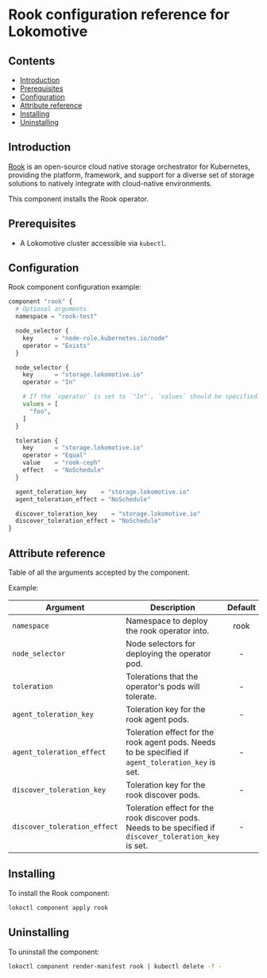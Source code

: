 # Rook configuration reference for Lokomotive

## Contents

* [Introduction](#introduction)
* [Prerequisites](#prerequisites)
* [Configuration](#configuration)
* [Attribute reference](#attribute-reference)
* [Installing](#installing)
* [Uninstalling](#uninstalling)

## Introduction

[Rook](https://rook.io/docs/rook/v1.2/) is an open-source cloud native storage orchestrator for
Kubernetes, providing the platform, framework, and support for a diverse set of storage solutions to
natively integrate with cloud-native environments.

This component installs the Rook operator.

## Prerequisites

* A Lokomotive cluster accessible via `kubectl`.

## Configuration

Rook component configuration example:

```tf
component "rook" {
  # Optional arguments
  namespace = "rook-test"

  node_selector {
    key      = "node-role.kubernetes.io/node"
    operator = "Exists"
  }

  node_selector {
    key      = "storage.lokomotive.io"
    operator = "In"

    # If the `operator` is set to `"In"`, `values` should be specified.
    values = [
      "foo",
    ]
  }

  toleration {
    key      = "storage.lokomotive.io"
    operator = "Equal"
    value    = "rook-ceph"
    effect   = "NoSchedule"
  }

  agent_toleration_key    = "storage.lokomotive.io"
  agent_toleration_effect = "NoSchedule"

  discover_toleration_key    = "storage.lokomotive.io"
  discover_toleration_effect = "NoSchedule"
}
```

## Attribute reference

Table of all the arguments accepted by the component.

Example:

| Argument                     | Description                                                                                              | Default | Required |
|------------------------------|----------------------------------------------------------------------------------------------------------|:-------:|:--------:|
| `namespace`                  | Namespace to deploy the rook operator into.                                                              | rook    | false    |
| `node_selector`              | Node selectors for deploying the operator pod.                                                           | -       | false    |
| `toleration`                 | Tolerations that the operator's pods will tolerate.                                                      | -       | false    |
| `agent_toleration_key`       | Toleration key for the rook agent pods.                                                                  | -       | false    |
| `agent_toleration_effect`    | Toleration effect for the rook agent pods. Needs to be specified if `agent_toleration_key` is set.       | -       | false    |
| `discover_toleration_key`    | Toleration key for the rook discover pods.                                                               | -       | false    |
| `discover_toleration_effect` | Toleration effect for the rook discover pods. Needs to be specified if `discover_toleration_key` is set. | -       | false    |

## Installing

To install the Rook component:

```bash
lokoctl component apply rook
```
## Uninstalling

To uninstall the component:

```bash
lokoctl component render-manifest rook | kubectl delete -f -
```

